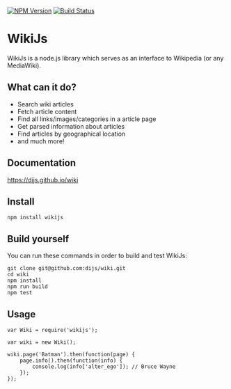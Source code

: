 [![NPM Version](https://img.shields.io/npm/v/wikijs.svg)](https://www.npmjs.com/package/wikijs)
[![Build Status](https://travis-ci.org/dijs/wiki.svg)](https://travis-ci.org/dijs/wiki)

# WikiJs

WikiJs is a node.js library which serves as an interface to Wikipedia (or any MediaWiki).

## What can it do?

- Search wiki articles
- Fetch article content
- Find all links/images/categories in a article page 
- Get parsed information about articles
- Find articles by geographical location
- and much more!

## Documentation

<https://dijs.github.io/wiki>

## Install

```
npm install wikijs
```

## Build yourself

You can run these commands in order to build and test WikiJs:

```
git clone git@github.com:dijs/wiki.git
cd wiki
npm install
npm run build
npm test
```

## Usage

```
var Wiki = require('wikijs');

var wiki = new Wiki();

wiki.page('Batman').then(function(page) {
	page.info().then(function(info) {
		console.log(info['alter_ego']); // Bruce Wayne
	});
});

```